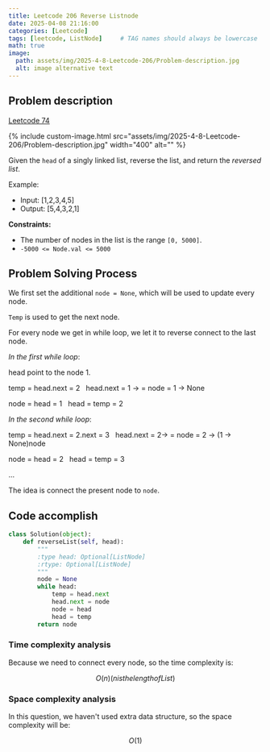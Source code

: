 ```yaml
---
title: Leetcode 206 Reverse Listnode
date: 2025-04-08 21:16:00 
categories: [Leetcode]
tags: [leetcode, ListNode]     # TAG names should always be lowercase
math: true
image:
  path: assets/img/2025-4-8-Leetcode-206/Problem-description.jpg
  alt: image alternative text
---
```


## Problem description

[Leetcode 74](https://leetcode.com/problems/search-a-2d-matrix/)

 {% include custom-image.html src="assets/img/2025-4-8-Leetcode-206/Problem-description.jpg" width="400" alt="" %}


Given the `head` of a singly linked list, reverse the list, and return the *reversed list*.

Example:
- Input: [1,2,3,4,5]
- Output: [5,4,3,2,1]



**Constraints:**
- The number of nodes in the list is the range `[0, 5000]`.
- `-5000 <= Node.val <= 5000`

## Problem Solving Process

We first set the additional `node = None`, which will be used to update every node.

`Temp` is used to get the next node.

For every node we get in while loop, we let it to reverse connect to the last node.

*In the first while loop*:

head point to the node 1. 

temp = head.next = 2 &nbsp; head.next = 1 -> = node = 1 -> None

node = head = 1 &nbsp; head = temp = 2

*In the second while loop*:

temp = head.next = 2.next = 3 &nbsp; head.next = 2-> = node = 2 -> (1 -> None)node

node = head = 2 &nbsp; head = temp = 3

...

The idea is connect the present node to `node`.



## Code accomplish


```python
class Solution(object):
    def reverseList(self, head):
        """
        :type head: Optional[ListNode]
        :rtype: Optional[ListNode]
        """
        node = None
        while head:
            temp = head.next
            head.next = node
            node = head
            head = temp
        return node
```

### Time complexity analysis
Because we need to connect every node, so the time complexity is:

```math
O(n) (n is the length of List)
```

### Space complexity analysis
In this question, we haven't used extra data structure, so the space complexity will be:

```math
O(1)
```